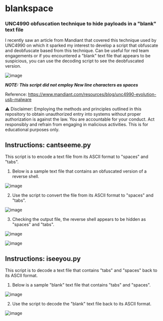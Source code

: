 <h1>blankspace</h1>

<h3>UNC4990 obfuscation technique to hide payloads in a "blank" text file</h3>

I recently saw an article from Mandiant that covered this technique used by UNC4990 on which it sparked my interest to develop a script that obfuscate and deobfuscate based from this technique. Can be useful for red team engagements or if you encountered a "blank" text file that appears to be suspicious, you can use the decoding script to see the deobfuscated version.

![image](https://github.com/sscoconutree/blankspace/assets/59388557/7ed2b9d6-e97a-49ae-96a0-9f2336168044)

***NOTE: This script did not employ New line characters as spaces***

Reference: https://www.mandiant.com/resources/blog/unc4990-evolution-usb-malware

⚠️ Disclaimer: Employing the methods and principles outlined in this repository to obtain unauthorized entry into systems without proper authorization is against the law. You are accountable for your conduct. Act responsibly and refrain from engaging in malicious activities. This is for educational purposes only.

<h2>Instructions: cantseeme.py</h2>

This script is to encode a text file from its ASCII format to "spaces" and "tabs".

1. Below is a sample text file that contains an obfuscated version of a reverse shell.

![image](https://github.com/sscoconutree/blankspace/assets/59388557/2d1da9aa-cd42-4d82-b6b9-bd04fa9c0ffb)

2. Use the script to convert the file from its ASCII format to "spaces" and "tabs".

![image](https://github.com/sscoconutree/blankspace/assets/59388557/10c76ddf-0a58-4d9b-8612-fa5d812ff297)

3. Checking the output file, the reverse shell appears to be hidden as "spaces" and "tabs".

![image](https://github.com/sscoconutree/blankspace/assets/59388557/3dee491e-e6a9-4ac6-ab0d-de0cddbda8b1)

![image](https://github.com/sscoconutree/blankspace/assets/59388557/49ff7d0d-56ba-4d2a-a6e7-ba2355316368)

<h2>Instructions: iseeyou.py</h2>

This script is to decode a text file that contains "tabs" and "spaces" back to its ASCII format.

1. Below is a sample "blank" text file that contains "tabs" and "spaces".

![image](https://github.com/sscoconutree/blankspace/assets/59388557/6c518ba7-d0ab-40df-b891-10e8de3d5138)

2. Use the script to decode the "blank" text file back to its ASCII format.

![image](https://github.com/sscoconutree/blankspace/assets/59388557/11bd0877-aaaf-42c8-9236-0977a6783de7)



